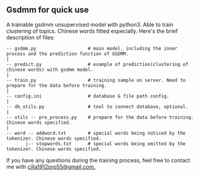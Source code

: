 ## Gsdmm for quick use
A trainable gsdmm unsupervised model with python3. Able to train clustering of topics. Chinese words fitted especially.
Here's the brief description of files:
```
-- gsdmm.py                   # main model, including the inner process and the prediction function of GSDMM.
|
-- predict.py                 # example of prediction(clustering of chinese words) with gsdmm model.
|
-- train.py                   # training sample on server. Need to prepare for the data before training.
|
-- config.ini                 # database & file path config.
|
-- db_utils.py                # tool to connect database, optional.
|
-- utils -- pre_process.py    # prepare for the data before training. Chinese words specified.
|
-- word -- addword.txt        # special words being noticed by the tokenizer. Chinese words specified.
       |-- stopwords.txt      # special words being omitted by the tokenizer. Chinese words specified.
```
If you have any questions during the training process, feel free to contact me with <u>cilia1912pro55@gmail.com<u>.
